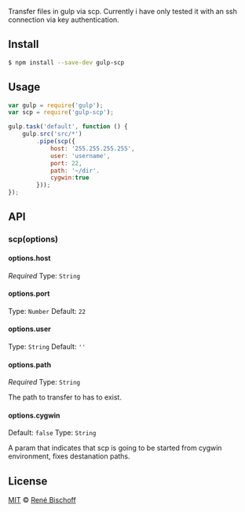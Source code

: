 Transfer files in gulp via scp.
Currently i have only tested it with an ssh connection via key authentication.

## Install

```bash
$ npm install --save-dev gulp-scp
```


## Usage

```js
var gulp = require('gulp');
var scp = require('gulp-scp');

gulp.task('default', function () {
    gulp.src('src/*')
        .pipe(scp({
            host: '255.255.255.255',
            user: 'username',
            port: 22,
            path: '~/dir'.
            cygwin:true
        }));
});
```


## API

### scp(options)

#### options.host

*Required*
Type: `String`

#### options.port

Type: `Number`
Default: `22`

#### options.user

Type: `String`
Default: `''`

#### options.path

*Required*
Type: `String`

The path to transfer to has to exist.

#### options.cygwin

Default: `false`
Type: `String`

A param that indicates that scp is going to be started from cygwin environment, fixes destanation paths.

## License

[MIT](http://opensource.org/licenses/MIT) © [René Bischoff](http://github.com/Fjandin)
